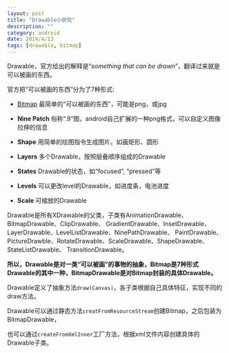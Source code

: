 ```yaml
---
layout: post
title: "Drawable小研究"
description: ""
category: android 
date: 2014/4/13
tags: [drawable, bitmap]
---
```


Drawable，官方给出的解释是“*something that can be drawn*”，翻译过来就是可以被画的东西。

官方把“可以被画的东西”分为了7种形式:

- [Bitmap](../../11/bitmap) 最简单的“可以被画的东西”，可能是png，或jpg

- **Nine Patch** 俗称“.9”图，android自己扩展的一种png格式，可以自定义图像拉伸的信息

- **Shape** 用简单的绘图指令生成图片。如画矩形、圆形

- **Layers** 多个Drawable，按照层叠顺序组成的Drawable

- **States** Drawable的状态，如“focused”, “pressed”等

- **Levels** 可以更改level的Drawable，如进度条，电池进度

- **Scale** 可缩放的Drawable

 <!-- more -->


Drawable是所有XDrawable的父类，子类有AnimationDrawable、BitmapDrawable、ClipDrawable、
GradientDrawable、InsetDrawable、LayerDrawable、LevelListDrawable、NinePathDrawable、
PaintDrawable、PictureDrawble、RotateDrawable、ScaleDrawable、ShapeDrawable、StateListDrawable、
TransitionDrawable。

**所以，Drawable是对一类“可以被画”的事物的抽象，Bitmap是7种形式Drawable的其中一种，BitmapDrawable是对Bitmap封装的具体Drawable。**

Drawable定义了抽象方法`draw(Canvas)`，各子类根据自己具体特征，实现不同的draw方法。

Drawable可以通过静态方法`creatFromResourceStream`创建Bitmap，之后包装为BitmapDrawable，

也可以通过`createFromXmlInner`工厂方法，根据xml文件内容创建具体的Drawable子类。

